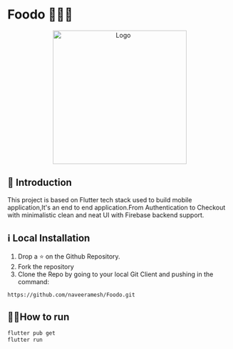 # Foodo 🍗🧆🍖

<p align="center">
  <a href="https://github.com/naveeramesh/Foodo">
    <img src="https://user-images.githubusercontent.com/54928117/145703265-4685d17d-bd2d-40f0-bca1-49a5f2d83e34.gif" alt="Logo" width="300" height="300">
  </a>

## 📌 Introduction 

This project is based on Flutter tech stack used to build mobile application,It's an end to end application.From Authentication to Checkout with minimalistic clean and neat UI with Firebase backend support.

## ℹ️ Local Installation

1. Drop a ⭐ on the Github Repository. 
2. Fork the repository 
3. Clone the Repo by going to your local Git Client and pushing in the command: 


```sh
https://github.com/naveeramesh/Foodo.git
```
## 🏃‍♀️How to run

```sh
flutter pub get
flutter run
``` 

